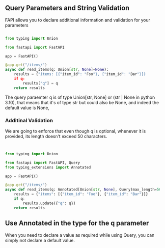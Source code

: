 ## Query Parameters and String Validation 

FAPI allows you to declare additional information and validation for your parameters 

```python 

from typing import Union 

from fastapi import FastAPI 

app = FastAPI() 

@app.get("/items/") 
async def read_items(q: Union[str, None]=None): 
	results = {"items: [{"item_id": "Foo"}, {"item_id": "Bar"}]) 
	if q: 
		results["q"] = q 
	return results 
``` 

The query paraemter q is of type Union[str, None] or (str | None in python 3.10), that means that 
it's of type str but could also be None, and indeed the default value is None, 


### Additinal Validation 

We are going to enforce that even though q is optional, whenever it is provided, its length doesn't 
exceed 50 characters. 

```py 


from typing import Union 

from fastapi import FastAPI, Query
from typing_extensions import Annotated 

app = FastAPI() 

@app.get("/items/") 
async def read_items(q: Annotated[Union[str, None], Query(max_length=50)]= None): 
	results = {"items": [{"item_id": "Foo"}, {"item_id": "Bar"}]} 
	if q: 
		results.update({"q": q}) 
	return results 

```

## Use Annotated in the type for the q parameter 

When you need to declare a value as required while using Query, you can simply not declare a default value.
